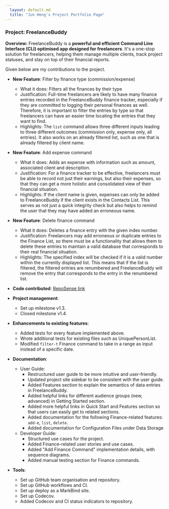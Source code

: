 ```yaml
---
  layout: default.md
  title: "Jun Heng's Project Portfolio Page"
---
```


### Project: FreelanceBuddy

**Overview:** FreelanceBuddy is a **powerful and efficient Command Line Interface (CLI)
optimised app designed for freelancers**.
It's a one-stop solution for freelancers, helping them manage multiple clients, track project statuses,
and stay on top of their financial reports.

Given below are my contributions to the project.

* **New Feature**: Filter by finance type (commission/expense)
  * What it does: Filters all the finances by their type
  * Justification: Full-time freelancers are likely to have many finance entries recorded in the FreelanceBuddy finance tracker, especially if they are committed to logging their personal finances as well.
Therefore, it is important to filter the entries by type so that freelancers can have an easier time locating the entries that they want to find.
  * Highlights: The `list` command allows three different inputs leading to three different outcomes (commission only, expense only, all entries).
It also works on an already filtered list, such as one that is already filtered by client name.

* **New Feature**: Add expense command
  * What it does: Adds an expense with information such as amount, associated client and description.
  * Justification: For a finance tracker to be effective, freelancers must be able to record not just their earnings, but also their expenses, so that they can get a more holistic and consolidated view of their financial situation.
  * Highlights: If the client name is given, expenses can only be added to FreelanceBuddy if the client exists in the Contacts List. 
This serves as not just a quick integrity check but also helps to remind the user that they may have added an erroneous name.

* **New Feature**: Delete finance command
  * What it does: Deletes a finance entry with the given index number.
  * Justification: Freelancers may add erroneous or duplicate entries to the Finance List, so there must be a functionality that allows them to delete these entries to maintain a valid database that corresponds to their real financial situation.
  * Highlights: The specified index will be checked if it is a valid number within the currently displayed list.
This means that if the list is filtered, the filtered entries are renumbered and FreelanceBuddy will remove the entry that corresponds to the entry in the renumbered list.

* **Code contributed**: [RepoSense link](https://nus-cs2103-ay2324s1.github.io/tp-dashboard/?search=chew01&breakdown=true)

* **Project management**:
  * Set up milestone v1.3.
  * Closed milestone v1.4.

* **Enhancements to existing features**:
  * Added tests for every feature implemented above. 
  * Wrote additional tests for existing files such as UniquePersonList.
  * Modified `filter-t` Finance command to take in a range as input instead of a specific date.

* **Documentation**:
  * User Guide:
    * Restructured user guide to be more intuitive and user-friendly.
    * Updated project site sidebar to be consistent with the user guide.
    * Added Features section to explain the semantics of data entries in FreelanceBuddy.
    * Added helpful links for different audience groups (new, advanced) in Getting Started section.
    * Added more helpful links in Quick Start and Features section so that users can easily get to related sections.
    * Added documentation for the following Finance-related features: `add-e`, `list`, `delete`.
    * Added documentation for Configuration Files under Data Storage
  * Developer Guide:
    * Structured use cases for the project. 
    * Added Finance-related user stories and use cases.
    * Added "Add Finance Command" implementation details, with sequence diagrams.
    * Added manual testing section for Finance commands.

* **Tools**:
  * Set up GitHub team organisation and repository.
  * Set up GitHub workflows and CI.
  * Set up deploy as a MarkBind site.
  * Set up Codecov.
  * Added Codecov and CI status indicators to repository.
